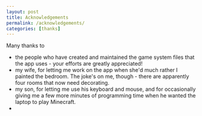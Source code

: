 ```yaml
---
layout: post
title: Acknowledgements
permalink: /acknowledgements/
categories: [thanks]
---
```


Many thanks to

 - the people who have created and maintained the game system files that the app uses - your efforts are greatly appreciated!
 - my wife, for letting me work on the app when she'd much rather I painted the bedroom. The joke's on me, though - there are apparently four rooms that now need decorating.
 - my son, for letting me use his keyboard and mouse, and for occasionally giving me a few more minutes of programming time when he wanted the laptop to play Minecraft.
 - 
